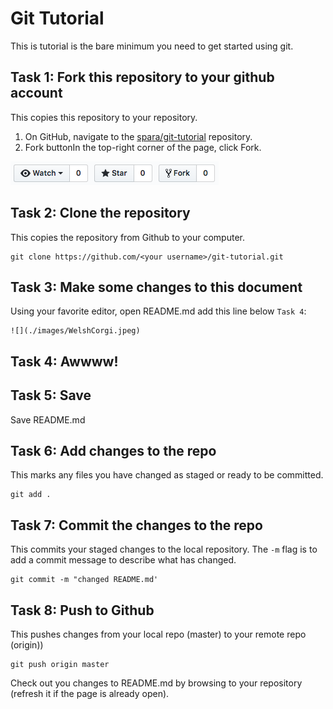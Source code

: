 # Git Tutorial

This is tutorial is the bare minimum you need to get started using git.

## Task 1: Fork this repository to your github account

This copies this repository to your repository.

1. On GitHub, navigate to the [spara/git-tutorial](https://github.com/spara/git-tutorial)  repository.
2. Fork buttonIn the top-right corner of the page, click Fork.

![](./images/fork.png)

## Task 2: Clone the repository

This copies the repository from Github to your computer.

```
git clone https://github.com/<your username>/git-tutorial.git
```

## Task 3: Make some changes to this document

Using your favorite editor, open README.md  add this line below `Task 4`:

```
![](./images/WelshCorgi.jpeg)
```

## Task 4: Awwww!


## Task 5: Save

Save README.md

## Task 6: Add changes to the repo

This marks any files you have changed as staged or ready to be committed.

```
git add .
```

## Task 7: Commit the changes to the repo

This commits your staged changes to the local repository. The `-m` flag is to add a commit message to describe what has changed.

```
git commit -m "changed README.md'
```

## Task 8: Push to Github

This pushes changes from your local repo (master) to your remote repo (origin)) 

```
git push origin master
```

Check out you changes to README.md by browsing to your repository (refresh it if the page is already open).
